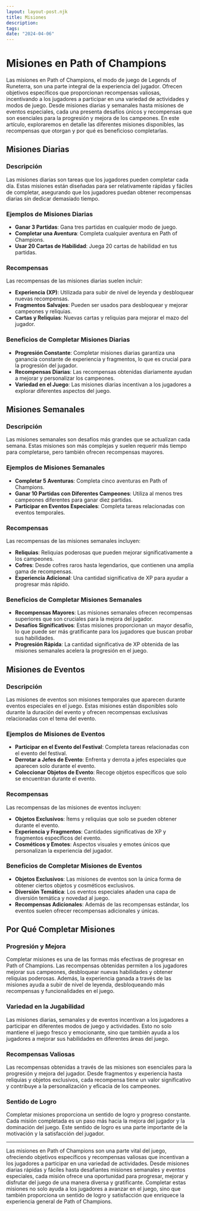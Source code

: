 ```yaml
---
layout: layout-post.njk
title: Misiones
description:
tags:
date: "2024-04-06"
---
```

# Misiones en Path of Champions

Las misiones en Path of Champions, el modo de juego de Legends of Runeterra, son una parte integral de la experiencia del jugador. Ofrecen objetivos específicos que proporcionan recompensas valiosas, incentivando a los jugadores a participar en una variedad de actividades y modos de juego. Desde misiones diarias y semanales hasta misiones de eventos especiales, cada una presenta desafíos únicos y recompensas que son esenciales para la progresión y mejora de los campeones. En este artículo, exploraremos en detalle las diferentes misiones disponibles, las recompensas que otorgan y por qué es beneficioso completarlas.

## Misiones Diarias

### Descripción

Las misiones diarias son tareas que los jugadores pueden completar cada día. Estas misiones están diseñadas para ser relativamente rápidas y fáciles de completar, asegurando que los jugadores puedan obtener recompensas diarias sin dedicar demasiado tiempo.

### Ejemplos de Misiones Diarias

- **Ganar 3 Partidas**: Gana tres partidas en cualquier modo de juego.
- **Completar una Aventura**: Completa cualquier aventura en Path of Champions.
- **Usar 20 Cartas de Habilidad**: Juega 20 cartas de habilidad en tus partidas.

### Recompensas

Las recompensas de las misiones diarias suelen incluir:

- **Experiencia (XP)**: Utilizada para subir de nivel de leyenda y desbloquear nuevas recompensas.
- **Fragmentos Salvajes**: Pueden ser usados para desbloquear y mejorar campeones y reliquias.
- **Cartas y Reliquias**: Nuevas cartas y reliquias para mejorar el mazo del jugador.

### Beneficios de Completar Misiones Diarias

- **Progresión Constante**: Completar misiones diarias garantiza una ganancia constante de experiencia y fragmentos, lo que es crucial para la progresión del jugador.
- **Recompensas Diarias**: Las recompensas obtenidas diariamente ayudan a mejorar y personalizar los campeones.
- **Variedad en el Juego**: Las misiones diarias incentivan a los jugadores a explorar diferentes aspectos del juego.

## Misiones Semanales

### Descripción

Las misiones semanales son desafíos más grandes que se actualizan cada semana. Estas misiones son más complejas y suelen requerir más tiempo para completarse, pero también ofrecen recompensas mayores.

### Ejemplos de Misiones Semanales

- **Completar 5 Aventuras**: Completa cinco aventuras en Path of Champions.
- **Ganar 10 Partidas con Diferentes Campeones**: Utiliza al menos tres campeones diferentes para ganar diez partidas.
- **Participar en Eventos Especiales**: Completa tareas relacionadas con eventos temporales.

### Recompensas

Las recompensas de las misiones semanales incluyen:

- **Reliquias**: Reliquias poderosas que pueden mejorar significativamente a los campeones.
- **Cofres**: Desde cofres raros hasta legendarios, que contienen una amplia gama de recompensas.
- **Experiencia Adicional**: Una cantidad significativa de XP para ayudar a progresar más rápido.

### Beneficios de Completar Misiones Semanales

- **Recompensas Mayores**: Las misiones semanales ofrecen recompensas superiores que son cruciales para la mejora del jugador.
- **Desafíos Significativos**: Estas misiones proporcionan un mayor desafío, lo que puede ser más gratificante para los jugadores que buscan probar sus habilidades.
- **Progresión Rápida**: La cantidad significativa de XP obtenida de las misiones semanales acelera la progresión en el juego.

## Misiones de Eventos

### Descripción

Las misiones de eventos son misiones temporales que aparecen durante eventos especiales en el juego. Estas misiones están disponibles solo durante la duración del evento y ofrecen recompensas exclusivas relacionadas con el tema del evento.

### Ejemplos de Misiones de Eventos

- **Participar en el Evento del Festival**: Completa tareas relacionadas con el evento del festival.
- **Derrotar a Jefes de Evento**: Enfrenta y derrota a jefes especiales que aparecen solo durante el evento.
- **Coleccionar Objetos de Evento**: Recoge objetos específicos que solo se encuentran durante el evento.

### Recompensas

Las recompensas de las misiones de eventos incluyen:

- **Objetos Exclusivos**: Ítems y reliquias que solo se pueden obtener durante el evento.
- **Experiencia y Fragmentos**: Cantidades significativas de XP y fragmentos específicos del evento.
- **Cosméticos y Emotes**: Aspectos visuales y emotes únicos que personalizan la experiencia del jugador.

### Beneficios de Completar Misiones de Eventos

- **Objetos Exclusivos**: Las misiones de eventos son la única forma de obtener ciertos objetos y cosméticos exclusivos.
- **Diversión Temática**: Los eventos especiales añaden una capa de diversión temática y novedad al juego.
- **Recompensas Adicionales**: Además de las recompensas estándar, los eventos suelen ofrecer recompensas adicionales y únicas.

## Por Qué Completar Misiones

### Progresión y Mejora

Completar misiones es una de las formas más efectivas de progresar en Path of Champions. Las recompensas obtenidas permiten a los jugadores mejorar sus campeones, desbloquear nuevas habilidades y obtener reliquias poderosas. Además, la experiencia ganada a través de las misiones ayuda a subir de nivel de leyenda, desbloqueando más recompensas y funcionalidades en el juego.

### Variedad en la Jugabilidad

Las misiones diarias, semanales y de eventos incentivan a los jugadores a participar en diferentes modos de juego y actividades. Esto no solo mantiene el juego fresco y emocionante, sino que también ayuda a los jugadores a mejorar sus habilidades en diferentes áreas del juego.

### Recompensas Valiosas

Las recompensas obtenidas a través de las misiones son esenciales para la progresión y mejora del jugador. Desde fragmentos y experiencia hasta reliquias y objetos exclusivos, cada recompensa tiene un valor significativo y contribuye a la personalización y eficacia de los campeones.

### Sentido de Logro

Completar misiones proporciona un sentido de logro y progreso constante. Cada misión completada es un paso más hacia la mejora del jugador y la dominación del juego. Este sentido de logro es una parte importante de la motivación y la satisfacción del jugador.

---
Las misiones en Path of Champions son una parte vital del juego, ofreciendo objetivos específicos y recompensas valiosas que incentivan a los jugadores a participar en una variedad de actividades. Desde misiones diarias rápidas y fáciles hasta desafiantes misiones semanales y eventos especiales, cada misión ofrece una oportunidad para progresar, mejorar y disfrutar del juego de una manera diversa y gratificante. Completar estas misiones no solo ayuda a los jugadores a avanzar en el juego, sino que también proporciona un sentido de logro y satisfacción que enriquece la experiencia general de Path of Champions.